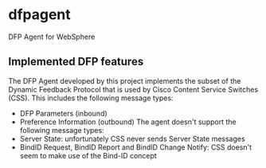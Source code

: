 dfpagent
========

DFP Agent for WebSphere



Implemented DFP features
------------------------

The DFP Agent developed by this project implements the subset of the Dynamic Feedback Protocol that is used by
Cisco Content Service Switches (CSS). This includes the following message types:
 * DFP Parameters (inbound)
 * Preference Information (outbound)
The agent doesn't support the following message types:
 * Server State: unfortunately CSS never sends Server State messages
 * BindID Request, BindID Report and BindID Change Notify: CSS doesn't seem to make use of the Bind-ID concept
